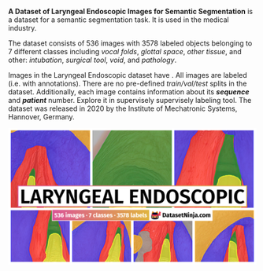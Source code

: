 **A Dataset of Laryngeal Endoscopic Images for Semantic Segmentation** is a dataset for a semantic segmentation task. It is used in the medical industry. 

The dataset consists of 536 images with 3578 labeled objects belonging to 7 different classes including *vocal folds*, *glottal space*, *other tissue*, and other: *intubation*, *surgical tool*, *void*, and *pathology*.

Images in the Laryngeal Endoscopic dataset have . All images are labeled (i.e. with annotations). There are no pre-defined <i>train/val/test</i> splits in the dataset. Additionally, each image contains information about its ***sequence*** and ***patient*** number. Explore it in supervisely supervisely labeling tool. The dataset was released in 2020 by the Institute of Mechatronic Systems, Hannover, Germany.

<img src="https://github.com/dataset-ninja/vocalfolds/raw/main/visualizations/poster.png">
